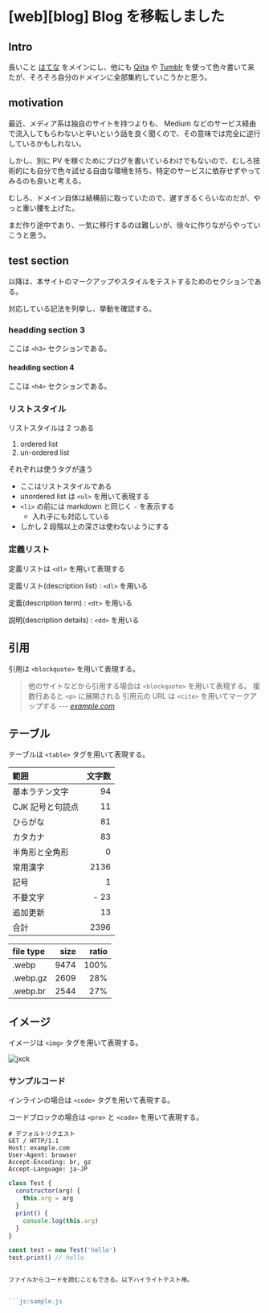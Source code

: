 # [web][blog] Blog を移転しました


## Intro

長いこと [はてな](https://jxck.hatenablog.com/) をメインにし、他にも [Qiita](https://qiita.com/jxck_) や [Tumblr](http://jxck.tumblr.com/) を使って色々書いて来たが、そろそろ自分のドメインに全部集約していこうかと思う。


## motivation

最近、メディア系は独自のサイトを持つよりも、 Medium などのサービス経由で流入してもらわないと辛いという話を良く聞くので、その意味では完全に逆行しているかもしれない。

しかし、別に PV を稼ぐためにブログを書いているわけでもないので、むしろ技術的にも自分で色々試せる自由な環境を持ち、特定のサービスに依存せずやってみるのも良いと考える。

むしろ、ドメイン自体は結構前に取っていたので、遅すぎるくらいなのだが、やっと重い腰を上げた。

まだ作り途中であり、一気に移行するのは難しいが、徐々に作りながらやっていこうと思う。


## test section

以降は、本サイトのマークアップやスタイルをテストするためのセクションである。

対応している記法を列挙し、挙動を確認する。


### headding section 3

ここは `<h3>` セクションである。


#### headding section 4

ここは `<h4>` セクションである。


### リストスタイル

リストスタイルは 2 つある

1. ordered list
2. un-ordered list

それぞれは使うタグが違う

- ここはリストスタイルである
- unordered list は `<ul>` を用いて表現する
- `<li>` の前には markdown と同じく `-` を表示する
  - 入れ子にも対応している
- しかし 2 段階以上の深さは使わないようにする


### 定義リスト

定義リストは `<dl>` を用いて表現する

定義リスト(description list)
: `<dl>` を用いる

定義(description term)
: `<dt>` を用いる

説明(description details)
: `<dd>` を用いる


## 引用

引用は `<blockquote>` を用いて表現する。

> 他のサイトなどから引用する場合は `<blockquote>` を用いて表現する。
> 複数行あると `<p>` に展開される
> 引用元の URL は `<cite>` を用いてマークアップする
> --- <cite>[example.com](https://example.com)</cite>


## テーブル

テーブルは `<table>` タグを用いて表現する。

| 範囲             | 文字数 |
|:-----------------|-------:|
| 基本ラテン文字   | 94     |
| CJK 記号と句読点 | 11     |
| ひらがな         | 81     |
| カタカナ         | 83     |
| 半角形と全角形   | 0      |
| 常用漢字         | 2136   |
| 記号             | 1      |
| 不要文字         | - 23   |
| 追加更新         | 13     |
| 合計             | 2396   |


| file type | size  | ratio |
|:----------|------:|------:|
| .webp     |  9474 |  100% |
| .webp.gz  |  2609 |   28% |
| .webp.br  |  2544 |   27% |



## イメージ

イメージは `<img>` タグを用いて表現する。

![jxck](https://logo.jxck.io/jxck.256x256.png#256x256 'jxck logo')


### サンプルコード

インラインの場合は `<code>` タグを用いて表現する。

コードブロックの場合は `<pre>` と `<code>` を用いて表現する。


```http
# デフォルトリクエスト
GET / HTTP/1.1
Host: example.com
User-Agent: browser
Accept-Encoding: br, gz
Accept-Language: ja-JP
```


```js
class Test {
  constructor(arg) {
    this.arg = arg
  }
  print() {
    console.log(this.arg)
  }
}

const test = new Test('hello')
test.print() // hello
``

ファイルからコードを読むこともできる。以下ハイライトテスト用。


```js:sample.js
```


```rb:../2016-02-17/test.rb
```


```js:../2016-10-27/searchparams.js
```


```js:../2016-10-27/url-ext.js
```


```js:../2016-10-27/url.js
```


```js:../2016-12-12/random.js
```


```js:../2016-12-12/worker.js
```


```js:../2017-07-10/ee.js
```


```js:../2017-07-10/et.js
```


```js:../2017-07-10/timer-ee.js
```


```js:../2017-07-10/timer-et.js
```


```js:../2017-07-19/aborting-fetch.js
```


```js:../2017-07-19/long-task.js
```


```js:../2017-07-19/race-fetch.js
```


```erl:../2018-01-14/erlang-record-to-map.erl
```


```rb:../2018-03-27/ct.rb
```


```sh:../2018-03-27/ct.sh
```


```go:../2018-03-27/main.go
```


```http:../2020-01-18/1.http
```


```http:../2020-01-18/2.http
```


```js:../2020-01-18/3.js
```


```http:../2020-01-18/4.http
```


```http:../2020-01-18/5.http
```


```http:../2020-01-18/6.http
```


```js:../2020-01-18/7.js
```


```cpp:../2020-08-15/pick-best-image-candidate.cpp
```


```cpp:../2020-08-15/selection-logic.cpp
```
